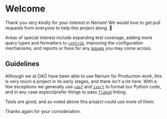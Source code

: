 # Welcome

Thank you very kindly for your interest in Nerium! We would love to get pull requests from everyone to help this project along. 🙂

Areas of special interest include expanding test coverage, adding more query types and formatters to [`contrib`](https://github.com/OAODEV/nerium/tree/master/nerium/contrib), improving the configuration mechanisms, and reports or fixes for any [issues](https://github.com/OAODEV/nerium/issues) you may come across.

## Guidelines

Although we at OAO have been able to use Nerium for Production work, this is very much a project in its early stages, and there isn't a lot here. With a few exceptions we generally use [`yapf`](https://pypi.org/project/yapf/) and [`isort`](https://pypi.org/project/isort/) to format our Python code, and in any case expect/prefer things to pass [`flake8`](https://pypi.org/project/flake8/) linting.

Tests are good, and as noted above this project could use more of them.

Thanks again for your consideration.